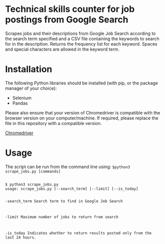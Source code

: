 # Technical skills counter for job postings from Google Search
Scrapes jobs and their descriptions from Google Job Search according to the search term specified and a CSV file containing the keywords to search for in the description. Returns the frequency list for each keyword. Spaces and special characters are allowed in the keyword term.

# Installation
The following Python libraries should be installed (with pip, or the package manager of your choice):
- Selenium
- Pandas

Please also ensure that your version of Chromedriver is compatible with the browser version on your computer/machine. If required, please replace the file in this repository with a compatible version.

[Chromedriver](https://sites.google.com/chromium.org/driver/)

# Usage
The script can be run from the command line using: <code>$python3 scrape_jobs.py [commands]</code>

<code>
$ python3 scrape_jobs.py 
usage: scrape_jobs.py [--search_term] [--limit] [--is_today]

  -search_term  Search term to find in Google Job Search

  -limit        Maximum number of jobs to return from search
                
  -is_today     Indicates whether to return results posted only from the last 24 hours.

</code>
